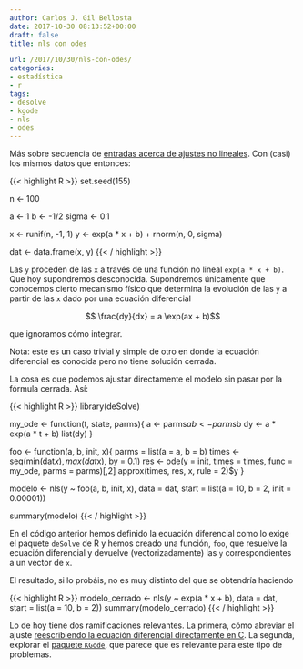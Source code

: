```yaml
---
author: Carlos J. Gil Bellosta
date: 2017-10-30 08:13:52+00:00
draft: false
title: nls con odes

url: /2017/10/30/nls-con-odes/
categories:
- estadística
- r
tags:
- desolve
- kgode
- nls
- odes
---
```


Más sobre secuencia de [entradas acerca de ajustes no lineales](https://www.datanalytics.com/2017/10/16/modelos-no-lineales-directos-e-inversos/). Con (casi) los mismos datos que entonces:

{{< highlight R >}}
set.seed(155)

n <- 100

a <- 1
b <- -1/2
sigma <- 0.1

x <- runif(n, -1, 1)
y <- exp(a * x + b) + rnorm(n, 0, sigma)

dat <- data.frame(x, y)
{{< / highlight >}}

Las `y` proceden de las `x` a través de una función no lineal `exp(a * x + b)`. Que hoy supondremos desconocida. Supondremos únicamente que conocemos cierto mecanismo físico que determina la evolución de las `y` a partir de las `x` dado por una ecuación diferencial

$$ \frac{dy}{dx} = a \exp(ax + b)$$

que ignoramos cómo integrar.

Nota: este es un caso trivial y simple de otro en donde la ecuación diferencial es conocida pero no tiene solución cerrada.

La cosa es que podemos ajustar directamente el modelo sin pasar por la fórmula cerrada. Así:

{{< highlight R >}}
library(deSolve)

my_ode <- function(t, state, parms){
  a <- parms$a
  b <- parms$b
  dy <- a * exp(a * t + b)
  list(dy)
}

foo <- function(a, b, init, x){
  parms = list(a = a, b = b)
  times <- seq(min(dat$x), max(dat$x), by = 0.1)
  res <- ode(y = init, times = times, func = my_ode, parms = parms)[,2]
  approx(times, res, x, rule = 2)$y
}


modelo <- nls(y ~ foo(a, b, init, x),
              data = dat,
              start = list(a = 10, b = 2, init = 0.00001))

summary(modelo)
{{< / highlight >}}

En el código anterior hemos definido la ecuación diferencial como lo exige el paquete `deSolve` de R y hemos creado una función, `foo`, que resuelve la ecuación diferencial y devuelve (vectorizadamente) las `y` correspondientes a un vector de `x`.

El resultado, si lo probáis, no es muy distinto del que se obtendría haciendo

{{< highlight R >}}
modelo_cerrado <- nls(y ~ exp(a * x + b),
  data = dat, start = list(a = 10, b = 2))
summary(modelo_cerrado)
{{< / highlight >}}

Lo de hoy tiene dos ramificaciones relevantes. La primera, cómo abreviar el ajuste [reescribiendo la ecuación diferencial directamente en C](https://cran.r-project.org/web/packages/deSolve/vignettes/compiledCode.pdf). La segunda, explorar el [paquete `KGode`](https://cran.r-project.org/web/packages/KGode/index.html), que parece que es relevante para este tipo de problemas.




